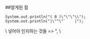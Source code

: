 ##알게된 점

    System.out.println("( 0 )\"\"\"\\");
    System.out.println("|\"^\"`    |");

\ 넣어야 인지하는 것들 => ", \   
